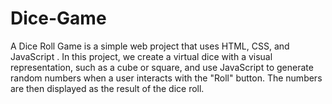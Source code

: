 # Dice-Game
A Dice Roll Game is a simple web project that uses HTML, CSS, and JavaScript . In this project,  we create a virtual dice with a visual representation, such as a cube or square, and use JavaScript to generate random numbers when a user interacts with the "Roll" button. The numbers are then displayed as the result of the dice roll.
